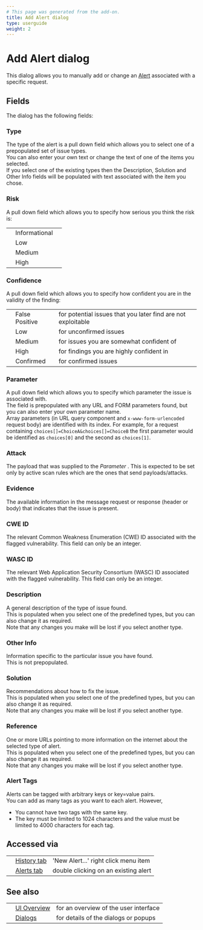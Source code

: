 ```yaml
---
# This page was generated from the add-on.
title: Add Alert dialog
type: userguide
weight: 2
---
```


# Add Alert dialog


This dialog allows you to manually add or change an [Alert](/docs/desktop/start/features/alerts/) associated
with a specific request.  

## Fields

The dialog has the following fields:

### Type

The type of the alert is a pull down field which allows you to select one of a prepopulated set of issue types.  
You can also enter your own text or change the text of one of the items you selected.  
If you select one of the existing types then the Description, Solution and Other Info fields will be populated with text associated with the item you chose.

### Risk

A pull down field which allows you to specify how serious you think the risk is:

|   |               |   |
|---|---------------|---|
|   | Informational |   |
|   | Low           |   |
|   | Medium        |   |
|   | High          |   |

### Confidence

A pull down field which allows you to specify how confident you are in the validity of the finding:

|   |                |                                                              |
|---|----------------|--------------------------------------------------------------|
|   | False Positive | for potential issues that you later find are not exploitable |
|   | Low            | for unconfirmed issues                                       |
|   | Medium         | for issues you are somewhat confident of                     |
|   | High           | for findings you are highly confident in                     |
|   | Confirmed      | for confirmed issues                                         |

### Parameter

A pull down field which allows you to specify which parameter the issue is associated with.  
The field is prepopulated with any URL and FORM parameters found, but you can also enter your own parameter name.  
Array parameters (in URL query component and `x-www-form-urlencoded` request body) are identified with its index. For example, for a request containing `choices[]=ChoiceA&choices[]=ChoiceB` the first parameter would be identified as `choices[0]` and the second as `choices[1]`.

### Attack

The payload that was supplied to the *Parameter* . This is expected to be set only by active scan rules which are the ones that send payloads/attacks.

### Evidence

The available information in the message request or response (header or body) that indicates that the issue is present.

### CWE ID

The relevant Common Weakness Enumeration (CWE) ID associated with the flagged vulnerability. This field can only be an integer.

### WASC ID

The relevant Web Application Security Consortium (WASC) ID associated with the flagged vulnerability. This field can only be an integer.

### Description

A general description of the type of issue found.  
This is populated when you select one of the predefined types, but you can also change it as required.  
Note that any changes you make will be lost if you select another type.

### Other Info

Information specific to the particular issue you have found.  
This is not prepopulated.

### Solution

Recommendations about how to fix the issue.  
This is populated when you select one of the predefined types, but you can also change it as required.  
Note that any changes you make will be lost if you select another type.

### Reference

One or more URLs pointing to more information on the internet about the selected type of alert.  
This is populated when you select one of the predefined types, but you can also change it as required.  
Note that any changes you make will be lost if you select another type.

### Alert Tags

Alerts can be tagged with arbitrary keys or key=value pairs.  
You can add as many tags as you want to each alert. However,

* You cannot have two tags with the same key.
* The key must be limited to 1024 characters and the value must be limited to 4000 characters for each tag.

## Accessed via

|   |                                               |                                      |
|---|-----------------------------------------------|--------------------------------------|
|   | [History tab](/docs/desktop/ui/tabs/history/) | 'New Alert...' right click menu item |
|   | [Alerts tab](/docs/desktop/ui/tabs/alerts/)   | double clicking on an existing alert |

## See also

|   |                                      |                                       |
|---|--------------------------------------|---------------------------------------|
|   | [UI Overview](/docs/desktop/ui/)     | for an overview of the user interface |
|   | [Dialogs](/docs/desktop/ui/dialogs/) | for details of the dialogs or popups  |
